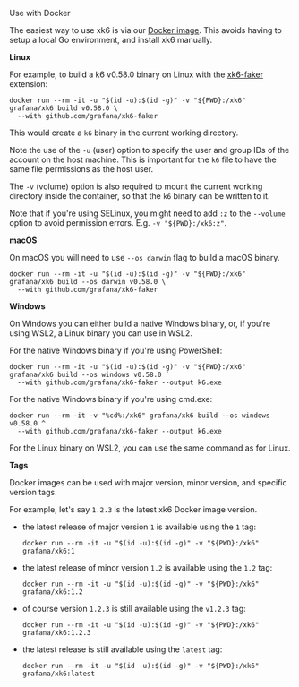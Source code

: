 Use with Docker

The easiest way to use xk6 is via our [Docker image]. This avoids having to setup a local Go environment, and install xk6 manually.

**Linux**

For example, to build a k6 v0.58.0 binary on Linux with the [xk6-faker] extension:

    docker run --rm -it -u "$(id -u):$(id -g)" -v "${PWD}:/xk6" grafana/xk6 build v0.58.0 \
      --with github.com/grafana/xk6-faker

This would create a `k6` binary in the current working directory.

Note the use of the `-u` (user) option to specify the user and group IDs of the account on the host machine. This is important for the `k6` file to have the same file permissions as the host user.

The `-v` (volume) option is also required to mount the current working directory inside the container, so that the `k6` binary can be written to it.

Note that if you're using SELinux, you might need to add `:z` to the `--volume` option to avoid permission errors. E.g. `-v "${PWD}:/xk6:z"`.

**macOS**

On macOS you will need to use `--os darwin` flag to build a macOS binary.

    docker run --rm -it -u "$(id -u):$(id -g)" -v "${PWD}:/xk6" grafana/xk6 build --os darwin v0.58.0 \
      --with github.com/grafana/xk6-faker

**Windows**

On Windows you can either build a native Windows binary, or, if you're using WSL2, a Linux binary you can use in WSL2.

For the native Windows binary if you're using PowerShell:

    docker run --rm -it -u "$(id -u):$(id -g)" -v "${PWD}:/xk6" grafana/xk6 build --os windows v0.58.0 `
      --with github.com/grafana/xk6-faker --output k6.exe 

For the native Windows binary if you're using cmd.exe:

    docker run --rm -it -v "%cd%:/xk6" grafana/xk6 build --os windows v0.58.0 ^
      --with github.com/grafana/xk6-faker --output k6.exe

For the Linux binary on WSL2, you can use the same command as for Linux.

**Tags**

Docker images can be used with major version, minor version, and specific version tags.

For example, let's say `1.2.3` is the latest xk6 Docker image version.

- the latest release of major version `1` is available using the `1` tag:

      docker run --rm -it -u "$(id -u):$(id -g)" -v "${PWD}:/xk6" grafana/xk6:1

- the latest release of minor version `1.2` is available using the `1.2` tag:

      docker run --rm -it -u "$(id -u):$(id -g)" -v "${PWD}:/xk6" grafana/xk6:1.2

- of course version `1.2.3` is still available using the `v1.2.3` tag:

      docker run --rm -it -u "$(id -u):$(id -g)" -v "${PWD}:/xk6" grafana/xk6:1.2.3

- the latest release is still available using the `latest` tag:

      docker run --rm -it -u "$(id -u):$(id -g)" -v "${PWD}:/xk6" grafana/xk6:latest

[Docker image]: https://hub.docker.com/r/grafana/xk6
[xk6-faker]: https://github.com/grafana/xk6-faker
